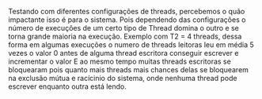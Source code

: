 Testando com diferentes configurações de threads, percebemos o quão impactante isso é para o sistema.
Pois dependendo das configurações o número de execuções de um certo tipo de Thread domina o outro e se torna grande maioria na execução.
Exemplo com T2 = 4 threads, dessa forma em algumas execuções o numero de threads leitoras leu em média 5 vezes o valor 0 antes de alguma thread escritora conseguir escrever e incrementar o valor
E ao mesmo tempo muitas threads escritoras se bloquearam pois quanto mais threads mais chances delas se bloquearem na exclusão mútua e racícinio do sistema, onde nenhuma thread pode escrever enquanto outra está lendo.
